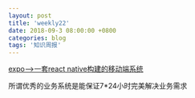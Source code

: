 ```yaml
---
layout: post
title: 'weekly22'
date: 2018-09-3 08:00:00 +0800
categories: blog
tags: '知识周报'
---
```


[expo-->一套react native构建的移动端系统](https://expo.io/learn)

所谓优秀的业务系统是能保证7*24小时完美解决业务需求